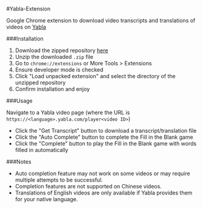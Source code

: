 #Yabla-Extension

Google Chrome extension to download video transcripts and translations of videos on [Yabla](https://www.yabla.com/)

###Installation

1. Download the zipped repository [here](https://github.com/spencerng/Yabla-Extension/archive/1.0.zip)
2. Unzip the downloaded `.zip` file
3. Go to `chrome://extensions` or More Tools > Extensions
4. Ensure developer mode is checked
5. Click "Load unpacked extension" and select the directory of the unzipped repository
6. Confirm installation and enjoy

###Usage

Navigate to a Yabla video page (where the URL is `https://<language>.yabla.com/player<video ID>`)

* Click the "Get Transcript" button to download a transcript/translation file
* Click the "Auto Complete" button to complete the Fill in the Blank game
* Click the "Complete" button to play the Fill in the Blank game with words filled in automatically

###Notes

* Auto completion feature may not work on some videos or may require multiple attempts to be successful. 
* Completion features are not supported on Chinese videos.
* Translations of English videos are only available if Yabla provides them for your native language.
